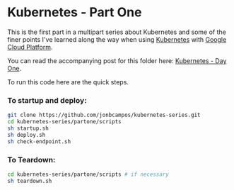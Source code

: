 # Kubernetes - Part One
This is the first part in a multipart series about Kubernetes and some of the finer points 
I've learned along the way when using [Kubernetes](https://kubernetes.io/) with 
[Google Cloud Platform](https://cloud.google.com/).

You can read the accompanying post for this folder here: 
[Kubernetes - Day One](https://medium.com/@jonbcampos/kubernetes-day-one-30a80b5dcb29).

To run this code here are the quick steps.

### To startup and deploy:
```bash
git clone https://github.com/jonbcampos/kubernetes-series.git
cd kubernetes-series/partone/scripts
sh startup.sh
sh deploy.sh
sh check-endpoint.sh
```

### To Teardown:
```bash
cd kubernetes-series/partone/scripts # if necessary
sh teardown.sh
```